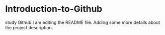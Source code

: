 # Introduction-to-Github
study Github
I am editing the README file. Adding some more details about the project description.

